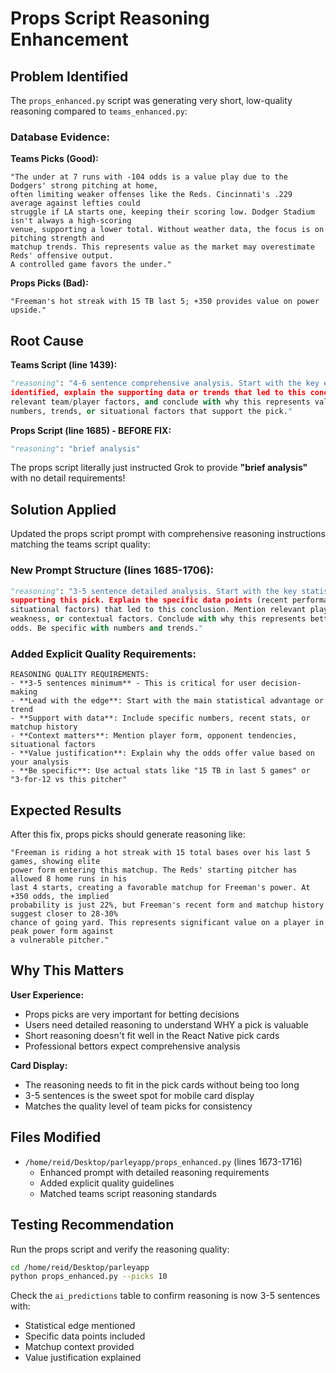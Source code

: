 # Props Script Reasoning Enhancement

## Problem Identified

The `props_enhanced.py` script was generating very short, low-quality reasoning compared to `teams_enhanced.py`:

### Database Evidence:

**Teams Picks (Good):**
```
"The under at 7 runs with -104 odds is a value play due to the Dodgers' strong pitching at home, 
often limiting weaker offenses like the Reds. Cincinnati's .229 average against lefties could 
struggle if LA starts one, keeping their scoring low. Dodger Stadium isn't always a high-scoring 
venue, supporting a lower total. Without weather data, the focus is on pitching strength and 
matchup trends. This represents value as the market may overestimate Reds' offensive output. 
A controlled game favors the under."
```

**Props Picks (Bad):**
```
"Freeman's hot streak with 15 TB last 5; +350 provides value on power upside."
```

## Root Cause

**Teams Script (line 1439):**
```python
"reasoning": "4-6 sentence comprehensive analysis. Start with the key edge or advantage 
identified, explain the supporting data or trends that led to this conclusion, mention any 
relevant team/player factors, and conclude with why this represents value. Be specific about 
numbers, trends, or situational factors that support the pick."
```

**Props Script (line 1685) - BEFORE FIX:**
```python
"reasoning": "brief analysis"
```

The props script literally just instructed Grok to provide **"brief analysis"** with no detail requirements!

## Solution Applied

Updated the props script prompt with comprehensive reasoning instructions matching the teams script quality:

### New Prompt Structure (lines 1685-1706):

```python
"reasoning": "3-5 sentence detailed analysis. Start with the key statistical edge or trend 
supporting this pick. Explain the specific data points (recent performance, matchup history, 
situational factors) that led to this conclusion. Mention relevant player form, opponent 
weakness, or contextual factors. Conclude with why this represents betting value at the given 
odds. Be specific with numbers and trends."
```

### Added Explicit Quality Requirements:

```
REASONING QUALITY REQUIREMENTS:
- **3-5 sentences minimum** - This is critical for user decision-making
- **Lead with the edge**: Start with the main statistical advantage or trend
- **Support with data**: Include specific numbers, recent stats, or matchup history
- **Context matters**: Mention player form, opponent tendencies, situational factors
- **Value justification**: Explain why the odds offer value based on your analysis
- **Be specific**: Use actual stats like "15 TB in last 5 games" or "3-for-12 vs this pitcher"
```

## Expected Results

After this fix, props picks should generate reasoning like:

```
"Freeman is riding a hot streak with 15 total bases over his last 5 games, showing elite 
power form entering this matchup. The Reds' starting pitcher has allowed 8 home runs in his 
last 4 starts, creating a favorable matchup for Freeman's power. At +350 odds, the implied 
probability is just 22%, but Freeman's recent form and matchup history suggest closer to 28-30% 
chance of going yard. This represents significant value on a player in peak power form against 
a vulnerable pitcher."
```

## Why This Matters

**User Experience:**
- Props picks are very important for betting decisions
- Users need detailed reasoning to understand WHY a pick is valuable
- Short reasoning doesn't fit well in the React Native pick cards
- Professional bettors expect comprehensive analysis

**Card Display:**
- The reasoning needs to fit in the pick cards without being too long
- 3-5 sentences is the sweet spot for mobile card display
- Matches the quality level of team picks for consistency

## Files Modified

- `/home/reid/Desktop/parleyapp/props_enhanced.py` (lines 1673-1716)
  - Enhanced prompt with detailed reasoning requirements
  - Added explicit quality guidelines
  - Matched teams script reasoning standards

## Testing Recommendation

Run the props script and verify the reasoning quality:

```bash
cd /home/reid/Desktop/parleyapp
python props_enhanced.py --picks 10
```

Check the `ai_predictions` table to confirm reasoning is now 3-5 sentences with:
- Statistical edge mentioned
- Specific data points included
- Matchup context provided
- Value justification explained
